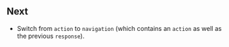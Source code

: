 ## Next

* Switch from `action` to `navigation` (which contains an `action` as well as the previous `response`).
